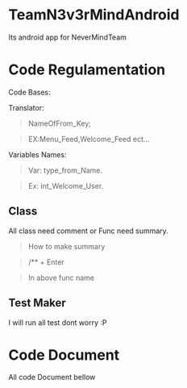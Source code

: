 # TeamN3v3rMindAndroid
Its android app for NeverMindTeam


# Code Regulamentation

Code Bases:

Translator:
>NameOfFrom_Key;

>EX:Menu_Feed,Welcome_Feed ect...

Variables Names:
>Var: type_from_Name. 

>Ex: int_Welcome_User. 

## Class

All class need comment or Func need summary.
>How to make summary

>/** + Enter

>In above func name 

## Test Maker
I will run all test  dont worry :P

# Code  Document
All code Document bellow
